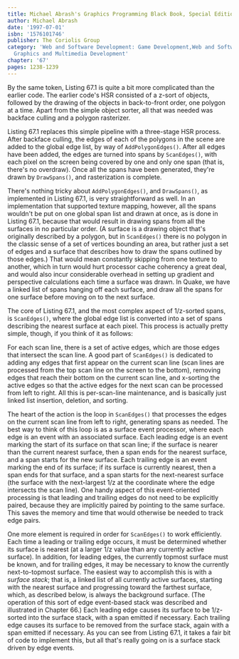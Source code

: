 ```yaml
---
title: Michael Abrash's Graphics Programming Black Book, Special Edition
author: Michael Abrash
date: '1997-07-01'
isbn: '1576101746'
publisher: The Coriolis Group
category: 'Web and Software Development: Game Development,Web and Software Development:
  Graphics and Multimedia Development'
chapter: '67'
pages: 1238-1239
---
```


By the same token, Listing 67.1 is quite a bit more complicated than the
earlier code. The earlier code's HSR consisted of a z-sort of objects,
followed by the drawing of the objects in back-to-front order, one
polygon at a time. Apart from the simple object sorter, all that was
needed was backface culling and a polygon rasterizer.

Listing 67.1 replaces this simple pipeline with a three-stage HSR
process. After backface culling, the edges of each of the polygons in
the scene are added to the global edge list, by way of
`AddPolygonEdges()`. After all edges have been added, the edges are
turned into spans by `ScanEdges()`, with each pixel on the screen
being covered by one and only one span (that is, there's no overdraw).
Once all the spans have been generated, they're drawn by
`DrawSpans()`, and rasterization is complete.

There's nothing tricky about `AddPolygonEdges()`, and `DrawSpans()`,
as implemented in Listing 67.1, is very straightforward as well. In an
implementation that supported texture mapping, however, all the spans
wouldn't be put on one global span list and drawn at once, as is done in
Listing 67.1, because that would result in drawing spans from all the
surfaces in no particular order. (A surface is a drawing object that's
originally described by a polygon, but in `ScanEdges()` there is no
polygon in the classic sense of a set of vertices bounding an area, but
rather just a set of edges and a surface that describes how to draw the
spans outlined by those edges.) That would mean constantly skipping from
one texture to another, which in turn would hurt processor cache
coherency a great deal, and would also incur considerable overhead in
setting up gradient and perspective calculations each time a surface was
drawn. In Quake, we have a linked list of spans hanging off each
surface, and draw all the spans for one surface before moving on to the
next surface.

The core of Listing 67.1, and the most complex aspect of 1/z-sorted
spans, is `ScanEdges()`, where the global edge list is converted into
a set of spans describing the nearest surface at each pixel. This
process is actually pretty simple, though, if you think of it as
follows:

For each scan line, there is a set of active edges, which are those
edges that intersect the scan line. A good part of `ScanEdges()` is
dedicated to adding any edges that first appear on the current scan line
(scan lines are processed from the top scan line on the screen to the
bottom), removing edges that reach their bottom on the current scan
line, and x-sorting the active edges so that the active edges for the
next scan can be processed from left to right. All this is per-scan-line
maintenance, and is basically just linked list insertion, deletion, and
sorting.

The heart of the action is the loop in `ScanEdges()` that processes
the edges on the current scan line from left to right, generating spans
as needed. The best way to think of this loop is as a surface event
processor, where each edge is an event with an associated surface. Each
leading edge is an event marking the start of its surface on that scan
line; if the surface is nearer than the current nearest surface, then a
span ends for the nearest surface, and a span starts for the new
surface. Each trailing edge is an event marking the end of its surface;
if its surface is currently nearest, then a span ends for that surface,
and a span starts for the next-nearest surface (the surface with the
next-largest 1/z at the coordinate where the edge intersects the scan
line). One handy aspect of this event-oriented processing is that
leading and trailing edges do not need to be explicitly paired, because
they are implicitly paired by pointing to the same surface. This saves
the memory and time that would otherwise be needed to track edge pairs.

One more element is required in order for `ScanEdges()` to work
efficiently. Each time a leading or trailing edge occurs, it must be
determined whether its surface is nearest (at a larger 1/z value than
any currently active surface). In addition, for leading edges, the
currently topmost surface must be known, and for trailing edges, it may
be necessary to know the currently next-to-topmost surface. The easiest
way to accomplish this is with a *surface stack*; that is, a linked list
of all currently active surfaces, starting with the nearest surface and
progressing toward the farthest surface, which, as described below, is
always the background surface. (The operation of this sort of edge
event-based stack was described and illustrated in Chapter 66.) Each
leading edge causes its surface to be 1/z-sorted into the surface stack,
with a span emitted if necessary. Each trailing edge causes its surface
to be removed from the surface stack, again with a span emitted if
necessary. As you can see from Listing 67.1, it takes a fair bit of code
to implement this, but all that's really going on is a surface stack
driven by edge events.
